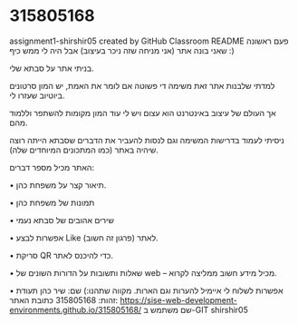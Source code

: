 # 315805168
assignment1-shirshir05 created by GitHub Classroom
README
פעם ראשונה שאני בונה אתר (אני מניחה שזה ניכר בעיצוב) אבל היה לי ממש כיף :)

בניתי אתר על סבתא שלי.

למדתי שלבנות אתר זאת משימה די פשוטה אם לומר את האמת, יש המון סרטונים ביוטיוב שעזרו לי.

אך העולם של עיצוב באינטרנט הוא עצום ויש לי עוד המון מקומות להשתפר וללמוד מהם.

ניסיתי לעמוד בדרישות המשימה וגם לנסות להעביר את הדברים שסבתא הייתה רוצה שיהיה באתר (כמו המתכונים המיוחדים שלה).

האתר מכיל מספר דברים:

•	תיאור קצר על משפחת כהן.

•	תמונות של משפחת כהן

•	שירים אהובים של סבתא נעמי

•	אפשרות לבצע Like לאתר (פרגון זה חשוב).

•	סריקת QR כדי להיכנס לאתר.

•	שאלות ותשובות על הדורות השונים של web – מכיל מידע חשוב ממליצה לקרוא. 

•	אפשרות לשלוח לי איימיל להערות וגם הארות.
מקווה שתהנו:)
שם: שיר כהן
תעודת זהות: 315805168
כתובת האתר:
 https://sise-web-development-environments.github.io/315805168/
שם משתמש ב-GIT
shirshir05
